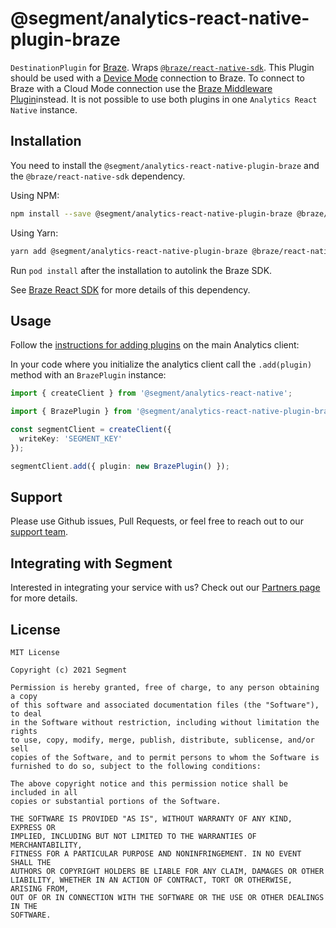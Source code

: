 # @segment/analytics-react-native-plugin-braze

`DestinationPlugin` for [Braze](https://www.braze.com). Wraps [`@braze/react-native-sdk`](https://github.com/Appboy/appboy-react-sdk). This Plugin should be used with a [Device Mode](https://segment.com/docs/connections/destinations/#connection-modes) connection to Braze. To connect to Braze with a Cloud Mode connection use the [Braze Middleware Plugin]((https://www.npmjs.com/package/@segment/analytics-react-native-plugin-braze))instead. It is not possible to use both plugins in one `Analytics React Native` instance. 

## Installation

You need to install the `@segment/analytics-react-native-plugin-braze` and the `@braze/react-native-sdk` dependency.

Using NPM:
```bash
npm install --save @segment/analytics-react-native-plugin-braze @braze/react-native-sdk
```

Using Yarn:
```bash
yarn add @segment/analytics-react-native-plugin-braze @braze/react-native-sdk
```

Run `pod install` after the installation to autolink the Braze SDK.

See [Braze React SDK](https://github.com/Appboy/appboy-react-sdk) for more details of this dependency.

## Usage

Follow the [instructions for adding plugins](https://github.com/segmentio/analytics-react-native#adding-plugins) on the main Analytics client:

In your code where you initialize the analytics client call the `.add(plugin)` method with an `BrazePlugin` instance:

```ts
import { createClient } from '@segment/analytics-react-native';

import { BrazePlugin } from '@segment/analytics-react-native-plugin-braze';

const segmentClient = createClient({
  writeKey: 'SEGMENT_KEY'
});

segmentClient.add({ plugin: new BrazePlugin() });
```

## Support

Please use Github issues, Pull Requests, or feel free to reach out to our [support team](https://segment.com/help/).

## Integrating with Segment

Interested in integrating your service with us? Check out our [Partners page](https://segment.com/partners/) for more details.

## License
```
MIT License

Copyright (c) 2021 Segment

Permission is hereby granted, free of charge, to any person obtaining a copy
of this software and associated documentation files (the "Software"), to deal
in the Software without restriction, including without limitation the rights
to use, copy, modify, merge, publish, distribute, sublicense, and/or sell
copies of the Software, and to permit persons to whom the Software is
furnished to do so, subject to the following conditions:

The above copyright notice and this permission notice shall be included in all
copies or substantial portions of the Software.

THE SOFTWARE IS PROVIDED "AS IS", WITHOUT WARRANTY OF ANY KIND, EXPRESS OR
IMPLIED, INCLUDING BUT NOT LIMITED TO THE WARRANTIES OF MERCHANTABILITY,
FITNESS FOR A PARTICULAR PURPOSE AND NONINFRINGEMENT. IN NO EVENT SHALL THE
AUTHORS OR COPYRIGHT HOLDERS BE LIABLE FOR ANY CLAIM, DAMAGES OR OTHER
LIABILITY, WHETHER IN AN ACTION OF CONTRACT, TORT OR OTHERWISE, ARISING FROM,
OUT OF OR IN CONNECTION WITH THE SOFTWARE OR THE USE OR OTHER DEALINGS IN THE
SOFTWARE.
```